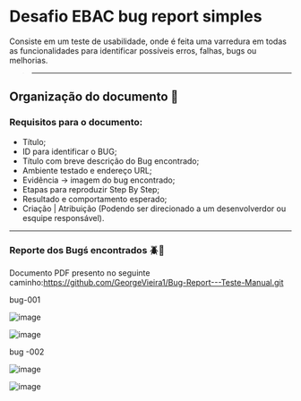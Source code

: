 # Desafio EBAC bug report simples
Consiste em um teste de usabilidade, onde é feita uma varredura em todas as funcionalidades para identificar possíveis erros, falhas, bugs ou melhorias.
>---
## Organização do documento 📄

### Requisitos para o documento:
- Título;
- ID para identificar o BUG;
- Título com breve descrição do Bug encontrado;
- Ambiente testado e endereço URL;
- Evidência -> imagem do bug encontrado;
- Etapas para reproduzir Step By Step;
- Resultado e comportamento esperado;
- Criação | Atribuição  (Podendo ser direcionado a um desenvolverdor ou esquipe responsável).
- ---
### Reporte dos Bugś encontrados 🪲🐞
Documento PDF presento no seguinte caminho:https://github.com/GeorgeVieira1/Bug-Report---Teste-Manual.git

bug-001

![image](https://github.com/GeorgeVieira1/Bug-Report---Teste-Manual/assets/122054835/51375fb9-683d-46d9-88fa-1f8dd1d57102)

![image](https://github.com/GeorgeVieira1/Bug-Report---Teste-Manual/assets/122054835/a7abdc46-88ad-45ec-b685-9c22dc8dc55a)


bug -002

![image](https://github.com/GeorgeVieira1/Bug-Report---Teste-Manual/assets/122054835/c1a962ec-eb5a-465c-91f7-212296af89fd)

![image](https://github.com/GeorgeVieira1/Bug-Report---Teste-Manual/assets/122054835/e0c03d5b-9c7b-48df-bead-328079641efa)








